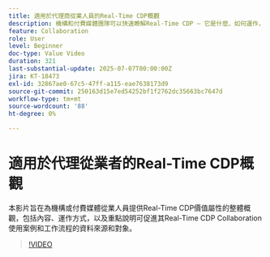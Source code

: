 ```yaml
---
title: 適用於代理商從業人員的Real-Time CDP概觀
description: 機構和付費媒體團隊可以快速瞭解Real-Time CDP — 它是什麼、如何運作，以及資料來源和受眾如何推動共同作業工作流程。
feature: Collaboration
role: User
level: Beginner
doc-type: Value Video
duration: 321
last-substantial-update: 2025-07-07T00:00:00Z
jira: KT-18473
exl-id: 32867ae0-67c5-47ff-a115-eae7638173d9
source-git-commit: 250163d15e7ed54252bf1f2762dc35663bc7647d
workflow-type: tm+mt
source-wordcount: '88'
ht-degree: 0%

---
```


# 適用於代理從業者的Real-Time CDP概觀

本影片旨在為機構或付費媒體從業人員提供Real-Time CDP價值屬性的整體概觀，包括內容、運作方式，以及重點說明可促進其Real-Time CDP Collaboration使用案例和工作流程的資料來源和對象。

>[!VIDEO](https://video.tv.adobe.com/v/3464669/?learn=on&enablevpops&captions=chi_hant)
